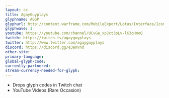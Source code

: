 ```yaml
---
layout: cc
title: AgayGuyplays
glyphname: AGGP
glyphurl: http://content.warframe.com/MobileExport/Lotus/Interface/Icons/Player/ContentCreators/AGGP.png
glyphwave: 1
youtube: https://youtube.com/channel/UCvGa_xpJct3pLv-lK3qHnoQ
twitch: https://twitch.tv/agayguyplays
twitter: http://www.twitter.com/agayguyplays
discord: https://discord.gg/e3enVnd
other-site: 
primary-language: 
global-glyph-code: 
currently-partnered: 
stream-currency-needed-for-glyph: 
---
```

* Drops glyph codes in Twitch chat
* YouTube Videos (Rare Occasion)
